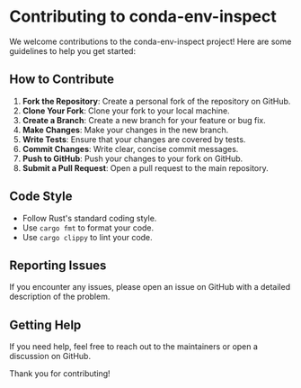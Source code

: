# Contributing to conda-env-inspect

We welcome contributions to the conda-env-inspect project! Here are some guidelines to help you get started:

## How to Contribute

1. **Fork the Repository**: Create a personal fork of the repository on GitHub.
2. **Clone Your Fork**: Clone your fork to your local machine.
3. **Create a Branch**: Create a new branch for your feature or bug fix.
4. **Make Changes**: Make your changes in the new branch.
5. **Write Tests**: Ensure that your changes are covered by tests.
6. **Commit Changes**: Write clear, concise commit messages.
7. **Push to GitHub**: Push your changes to your fork on GitHub.
8. **Submit a Pull Request**: Open a pull request to the main repository.

## Code Style

- Follow Rust's standard coding style.
- Use `cargo fmt` to format your code.
- Use `cargo clippy` to lint your code.

## Reporting Issues

If you encounter any issues, please open an issue on GitHub with a detailed description of the problem.

## Getting Help

If you need help, feel free to reach out to the maintainers or open a discussion on GitHub.

Thank you for contributing! 